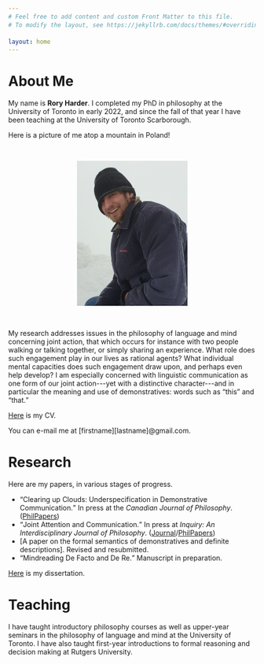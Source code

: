 ```yaml
---
# Feel free to add content and custom Front Matter to this file.
# To modify the layout, see https://jekyllrb.com/docs/themes/#overriding-theme-defaults

layout: home
---
```




# About Me

My name is <b>Rory Harder</b>. I completed my PhD in philosophy at the University of Toronto in early 2022, and since the fall of that year I have been teaching at the University of Toronto Scarborough.

Here is a picture of me atop a mountain in Poland!

<center><img src="mountpicture3.png" alt="me on a mountain" width="225" height="auto" vspace="30"></center>

My research addresses issues in the philosophy of language and mind concerning joint action, that which occurs for instance with two people walking or talking together, or simply sharing an experience. What role does such engagement play in our lives as rational agents? What individual mental capacities does such engagement draw upon, and perhaps even help develop? I am especially concerned with linguistic communication as one form of our joint action---yet with a distinctive character---and in particular the meaning and use of demonstratives: words such as <q>this</q> and <q>that.</q>

<a href="rh-cv.pdf">Here</a> is my CV.

You can e-mail me at [firstname][lastname]@gmail.com.

# Research

Here are my papers, in various stages of progress.

* <q>Clearing up Clouds: Underspecification in Demonstrative Communication.</q> In press at the *Canadian Journal of Philosophy*.  (<a href="https://philpapers.org/rec/HARCUC">PhilPapers</a>)
* <q>Joint Attention and Communication.</q> In press at *Inquiry: An Interdisciplinary Journal of Philosophy*. (<a href="https://www.tandfonline.com/doi/abs/10.1080/0020174X.2022.2074101">Journal</a>/<a href="https://philpapers.org/rec/HARJAA-6">PhilPapers</a>)
* [A paper on the formal semantics of demonstratives and definite descriptions]. Revised and resubmitted.
* <q>Mindreading De Facto and De Re.</q> Manuscript in preparation.

<a href="Harder_Rory_202206_PhD_thesis.pdf">Here</a> is my dissertation.

# Teaching

I have taught introductory philosophy courses as well as upper-year seminars in the philosophy of language and mind at the University of Toronto. I have also taught first-year introductions to formal reasoning and decision making at Rutgers University.

<!-- I have taught third-year seminars on <a href="rh-mind-syllabus.pdf">perception</a> and <a href="fpsyll.pdf">Frege's puzzle</a> at the University of Toronto and a first-year <a href="syllabus.pdf">introduction to formal reasoning and decision making</a> at Rutgers University. -->

<!-- As a teaching assistant at the University of Toronto, I have run tutorials for second-year courses on metaphysics and epistemology, ancient philosophy, early modern philosophy, and probability theory; and a first-year introduction to philosophy course. -->





